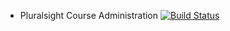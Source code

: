 * Pluralsight Course Administration
[![Build Status](https://travis-ci.org/shuai-zh/pluralsight-react-redux.svg?branch=master)](https://travis-ci.org/shuai-zh/pluralsight-react-redux)